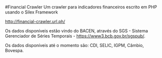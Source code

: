 #Financial Crawler
Um crawler para indicadores financeiros escrito em PHP usando o Silex Framework

http://financial-crawler.url.ph/

Os dados disponíveis estão vindo do BACEN, através do SGS - Sistema Gerenciador de Séries Temporais - https://www3.bcb.gov.br/sgspub/.

Os dados disponíveis até o momento são: CDI, SELIC, IGPM, Câmbio, Bovespa.
